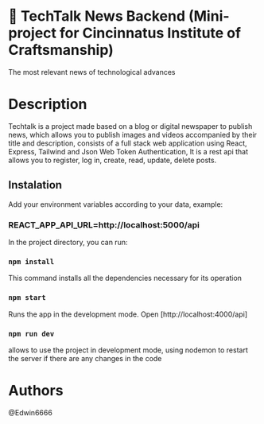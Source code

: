 # 📂 TechTalk News Backend (Mini-project for Cincinnatus Institute of Craftsmanship)
The most relevant news of technological advances

# Description
Techtalk is a project made based on a blog or digital newspaper to publish news, which allows you to publish images and videos accompanied by their title and description, consists of a full stack web application using React, Express, Tailwind and Json Web Token Authentication, It is a rest api that allows you to register, log in, create, read, update, delete posts.



## Instalation

Add your environment variables according to your data, example:
### REACT_APP_API_URL=http://localhost:5000/api

In the project directory, you can run:

### `npm install`
This command installs all the dependencies necessary for its operation

### `npm start`

Runs the app in the development mode.
Open [http://localhost:4000/api]





### `npm run dev`

allows to use the project in development mode, using nodemon to restart the server if there are any changes in the code

# Authors
@Edwin6666